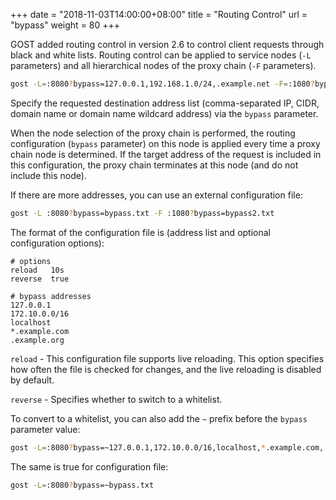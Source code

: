 +++
date = "2018-11-03T14:00:00+08:00"
title = "Routing Control"
url = "bypass"
weight = 80
+++

GOST added routing control in version 2.6 to control client requests through black and white lists. Routing control can be applied to service nodes (`-L` parameters) and all hierarchical nodes of the proxy chain (`-F` parameters).

```bash
gost -L=:8080?bypass=127.0.0.1,192.168.1.0/24,.example.net -F=:1080?bypass=172.10.0.0/16,localhost,*.example.com
```

Specify the requested destination address list (comma-separated IP, CIDR, domain name or domain name wildcard address) via the `bypass` parameter.

When the node selection of the proxy chain is performed, the routing configuration (`bypass` parameter) on this node is applied every time a proxy chain node is determined. If the target address of the request is included in this configuration, the proxy chain terminates at this node (and do not include this node).

If there are more addresses, you can use an external configuration file:

```bash
gost -L :8080?bypass=bypass.txt -F :1080?bypass=bypass2.txt
```

The format of the configuration file is (address list and optional configuration options):

```text
# options
reload   10s
reverse  true

# bypass addresses
127.0.0.1
172.10.0.0/16
localhost
*.example.com
.example.org
```

`reload` - This configuration file supports live reloading. This option specifies how often the file is checked for changes, and the live reloading is disabled by default.

`reverse` - Specifies whether to switch to a whitelist.

To convert to a whitelist, you can also add the `~` prefix before the `bypass` parameter value:

```bash
gost -L=:8080?bypass=~127.0.0.1,172.10.0.0/16,localhost,*.example.com,.example.org
```

The same is true for configuration file:

```bash
gost -L=:8080?bypass=~bypass.txt
```
